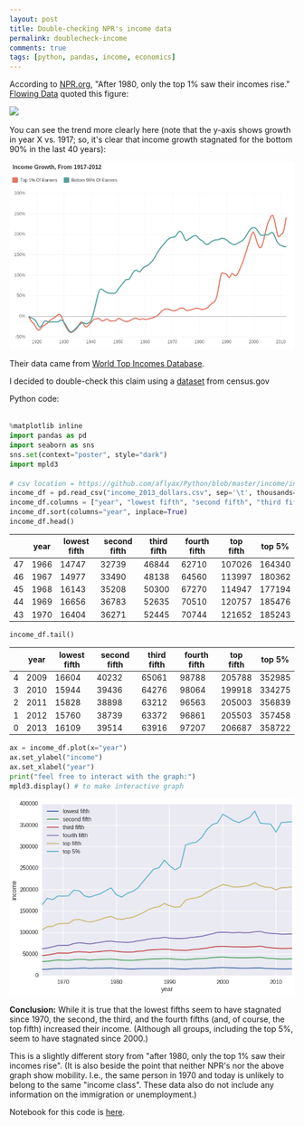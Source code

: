 ```yaml
---
layout: post
title: Double-checking NPR's income data
permalink: doublecheck-income
comments: true
tags: [python, pandas, income, economics]
---
```


According to [NPR.org](http://www.npr.org/blogs/money/2015/02/11/384988128/the-fall-and-rise-of-u-s-inequality-in-2-graphs), "After 1980, only the top 1% saw their incomes rise." [Flowing Data](http://flowingdata.com/2015/02/20/top-1-earners-versus-bottom-90/) quoted this figure:

![](http://flowingdata.com/wp-content/uploads/2015/02/Earners-620x560.png)

You can see the trend more clearly here (note that the y-axis shows growth in year X vs. 1917; so, it's clear that income growth stagnated for the bottom 90% in the last 40 years):

![](/images/income_growth.png)

Their data came from [World Top Incomes Database](http://topincomes.parisschoolofeconomics.eu/#Database).

I decided to double-check this claim using a [dataset](https://www.census.gov/hhes/www/income/data/historical/families/2013/f03AR.xls) from census.gov

<!-- more -->

Python code:

``` python

%matplotlib inline
import pandas as pd
import seaborn as sns
sns.set(context="poster", style="dark")
import mpld3

# csv location = https://github.com/aflyax/Python/blob/master/income/income_2013_dollars.csv
income_df = pd.read_csv("income_2013_dollars.csv", sep='\t', thousands=',')
income_df.columns = ["year", "lowest fifth", "second fifth", "third fifth", "fourth fifth", "top fifth", "top 5%"]
income_df.sort(columns="year", inplace=True)
income_df.head()
```

|    | year | lowest fifth | second fifth | third fifth | fourth fifth | top fifth | top 5% |
|----|------|--------------|--------------|-------------|--------------|-----------|--------|
| 47 | 1966 | 14747        | 32739        | 46844       | 62710        | 107026    | 164340 |
| 46 | 1967 | 14977        | 33490        | 48138       | 64560        | 113997    | 180362 |
| 45 | 1968 | 16143        | 35208        | 50300       | 67270        | 114947    | 177194 |
| 44 | 1969 | 16656        | 36783        | 52635       | 70510        | 120757    | 185476 |
| 43 | 1970 | 16404        | 36271        | 52445       | 70744        | 121652    | 185243 |

```python
income_df.tail()
```

|   | year | lowest fifth | second fifth | third fifth | fourth fifth | top fifth | top 5% |
|---|------|--------------|--------------|-------------|--------------|-----------|--------|
| 4 | 2009 | 16604        | 40232        | 65061       | 98788        | 205788    | 352985 |
| 3 | 2010 | 15944        | 39436        | 64276       | 98064        | 199918    | 334275 |
| 2 | 2011 | 15828        | 38898        | 63212       | 96563        | 205003    | 356839 |
| 1 | 2012 | 15760        | 38739        | 63372       | 96861        | 205503    | 357458 |
| 0 | 2013 | 16109        | 39514        | 63916       | 97207        | 206687    | 358722 |

``` python
ax = income_df.plot(x="year")
ax.set_ylabel("income")
ax.set_xlabel("year")
print("feel free to interact with the graph:")
mpld3.display() # to make interactive graph
```

![](/images/income.png)

**Conclusion:** While it is true that the lowest fifths seem to have stagnated since 1970, the second, the third, and the fourth fifths (and, of course, the top fifth) increased their income. (Although all groups, including the top 5%, seem to have stagnated since 2000.)

This is a slightly different story from "after 1980, only the top 1% saw their incomes rise". (It is also beside the point that neither NPR's nor the above graph show mobility. I.e., the same person in 1970 and today is unlikely to belong to the same "income class". These data also do not include any information on the immigration or unemployment.)

Notebook for this code is [here](http://nbviewer.ipython.org/github/aflyax/Python/blob/master/income/income.ipynb).